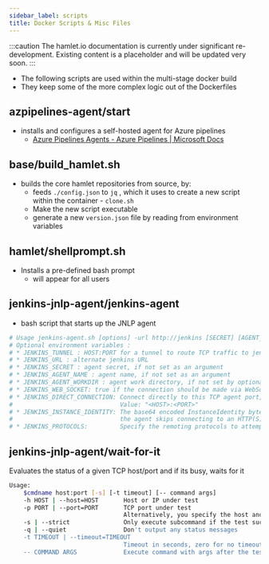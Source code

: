 ```yaml
---
sidebar_label: scripts
title: Docker Scripts & Misc Files
---
```

:::caution
The hamlet.io documentation is currently under significant re-development. Existing content is a placeholder and will be updated very soon.
:::

* The following scripts are used within the multi-stage docker build
* They keep some of the more complex logic out of the Dockerfiles

## azpipelines-agent/start

* installs and configures a self-hosted agent for Azure pipelines
  * [Azure Pipelines Agents - Azure Pipelines | Microsoft Docs](https://docs.microsoft.com/en-us/azure/devops/pipelines/agents/agents?view=azure-devops&tabs=browser#install)

## base/build_hamlet.sh

* builds the core hamlet repositories from source, by:
  * feeds  `./config.json` to `jq` , which it uses to create a new script within the container - `clone.sh`
  * Make the new script executable
  * generate a new `version.json` file by reading from environment variables

## hamlet/shellprompt.sh

* Installs a pre-defined bash prompt
  * will appear for all users

## jenkins-jnlp-agent/jenkins-agent

* bash script that starts up the JNLP agent

```sh
# Usage jenkins-agent.sh [options] -url http://jenkins [SECRET] [AGENT_NAME]
# Optional environment variables :
# * JENKINS_TUNNEL : HOST:PORT for a tunnel to route TCP traffic to jenkins host, when jenkins can't be directly accessed over network
# * JENKINS_URL : alternate jenkins URL
# * JENKINS_SECRET : agent secret, if not set as an argument
# * JENKINS_AGENT_NAME : agent name, if not set as an argument
# * JENKINS_AGENT_WORKDIR : agent work directory, if not set by optional parameter -workDir
# * JENKINS_WEB_SOCKET: true if the connection should be made via WebSocket rather than TCP
# * JENKINS_DIRECT_CONNECTION: Connect directly to this TCP agent port, skipping the HTTP(S) connection parameter download.
#                              Value: "<HOST>:<PORT>"
# * JENKINS_INSTANCE_IDENTITY: The base64 encoded InstanceIdentity byte array of the Jenkins master. When this is set,
#                              the agent skips connecting to an HTTP(S) port for connection info.
# * JENKINS_PROTOCOLS:         Specify the remoting protocols to attempt when instanceIdentity is provided.
```

## jenkins-jnlp-agent/wait-for-it

Evaluates the status of a given TCP host/port and if its busy, waits for it

```bash
Usage:
    $cmdname host:port [-s] [-t timeout] [-- command args]
    -h HOST | --host=HOST       Host or IP under test
    -p PORT | --port=PORT       TCP port under test
                                Alternatively, you specify the host and port as host:port
    -s | --strict               Only execute subcommand if the test succeeds
    -q | --quiet                Don't output any status messages
    -t TIMEOUT | --timeout=TIMEOUT
                                Timeout in seconds, zero for no timeout
    -- COMMAND ARGS             Execute command with args after the test finishes

```
